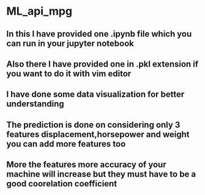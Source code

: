 # ML_api_mpg

## In this I have provided one .ipynb file which you can run in your jupyter notebook
## Also there I have provided one in .pkl extension if you want to do it with vim editor
## I have done some data visualization for better understanding
## The prediction is done on considering only 3 features displacement,horsepower and weight you can add more features too
## More the features more accuracy of your machine will increase but they must have to be a good coorelation coefficient 
